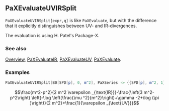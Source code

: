 ## PaXEvaluateUVIRSplit

`PaXEvaluateUVIRSplit[expr,q]` is like `PaXEvaluate`, but with the difference that it explicitly distinguishes between UV- and IR-divergences.

The evaluation is using H. Patel's Package-X.

### See also

[Overview](Extra/FeynHelpers.md), [PaXEvaluateIR](PaXEvaluateIR.md), [PaXEvaluateUV](PaXEvaluateUV.md), [PaXEvaluate](PaXEvaluate.md).

### Examples

```mathematica
PaXEvaluateUVIRSplit[B0[SPD[p], 0, m^2], PaXSeries -> {{SPD[p], m^2, 1}}, PaXAnalytic -> True]
```

$$\frac{m^2-p^2}{2 m^2 \varepsilon _{\text{IR}}}-\frac{\left(3 m^2-p^2\right) \left(-\log \left(\frac{\mu ^2}{m^2}\right)+\gamma -2+\log (\pi )\right)}{2 m^2}+\frac{1}{\varepsilon _{\text{UV}}}$$